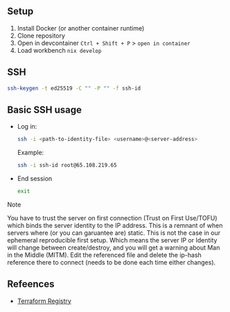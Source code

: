 ## Setup

1. Install Docker (or another container runtime)
2. Clone repository
3. Open in devcontainer `Ctrl + Shift + P` > `open in container`
4. Load workbench `nix develop`

## SSH

```sh
ssh-keygen -t ed25519 -C "" -P "" -f ssh-id
```

## Basic SSH usage

- Log in:
    ```sh
    ssh -i <path-to-identity-file> <username>@<server-address>
    ```
  Example:
    ```sh
    ssh -i ssh-id root@65.108.219.65
    ```
- End session
    ```sh
    exit
    ````

> [!NOTE]
> You have to trust the server on first connection (Trust on First Use/TOFU) which binds the server identity to the IP address.
> This is a remnant of when servers where (or you can garuantee are) static. This is not the case in our ephemeral reproducible first setup.
> Which means the server IP or Identity will change between create/destroy, and you will get a warning about Man in the Middle (MITM).
> Edit the referenced file and delete the ip-hash reference there to connect (needs to be done each time either changes).

## Refeences

- [Terraform Registry](https://registry.terraform.io/)
